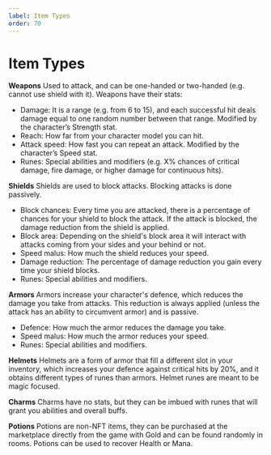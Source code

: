 ```yaml
---
label: Item Types
order: 70
---
```


# Item Types

**Weapons**
Used to attack, and can be one-handed or two-handed (e.g. cannot use shield with it). Weapons have their stats:

- Damage: It is a range (e.g. from 6 to 15), and each successful hit deals damage equal to one random number between that range. Modified by the character’s Strength stat.
- Reach: How far from your character model you can hit.
- Attack speed: How fast you can repeat an attack. Modified by the character’s Speed stat.
- Runes: Special abilities and modifiers (e.g. X% chances of critical damage, fire damage, or higher damage for continuous hits).

**Shields**
Shields are used to block attacks. Blocking attacks is done passively. 
- Block chances: Every time you are attacked, there is a percentage of chances for your shield to block the attack. If the attack is blocked, the damage reduction from the shield is applied.
- Block area: Depending on the shield's block area it will interact with attacks coming from your sides and your behind or not.
- Speed malus: How much the shield reduces your speed.
- Damage reduction: The percentage of damage reduction you gain every time your shield blocks.
- Runes: Special abilities and modifiers.

**Armors**
Armors increase your character's defence, which reduces the damage you take from attacks. This reduction is always applied (unless the attack has an ability to circumvent armor) and is passive.
- Defence: How much the armor reduces the damage you take.
- Speed malus: How much the armor reduces your speed.
- Runes: Special abilities and modifiers.

**Helmets**
Helmets are a form of armor that fill a different slot in your inventory, which increases your defence against critical hits by 20%, and it obtains different types of runes than armors. Helmet runes are meant to be magic focused.

**Charms**
Charms have no stats, but they can be imbued with runes that will grant you abilities and overall buffs.

**Potions**
Potions are non-NFT items, they can be purchased at the marketplace directly from the game with Gold and can be found randomly in rooms. Potions can be used to recover Health or Mana.
